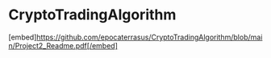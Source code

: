 # CryptoTradingAlgorithm
[embed]https://github.com/epocaterrasus/CryptoTradingAlgorithm/blob/main/Project2_Readme.pdf[/embed]
